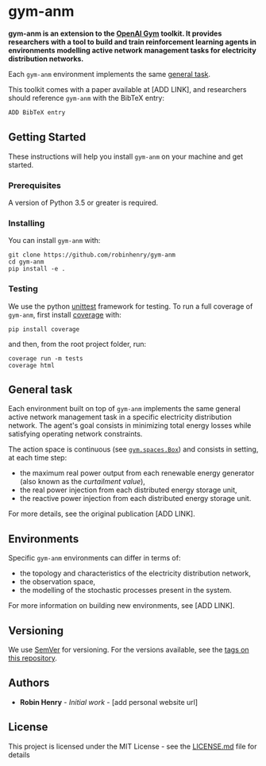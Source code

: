 # gym-anm

**gym-anm is an extension to the [OpenAI Gym](https://github.com/openai/gym) toolkit. It provides researchers 
with a tool to build and train reinforcement learning agents in environments 
modelling active network management tasks for electricity distribution 
networks.**
  <br>
  
Each `gym-anm` environment implements the same [general task](#general_task).
 
 This toolkit comes with a paper available at [ADD LINK], and 
 researchers should reference `gym-anm` with the BibTeX entry:
 ```bash
ADD BibTeX entry
```  

## Getting Started

These instructions will help you install `gym-anm` on your machine and get 
started.

### Prerequisites

A version of Python 3.5 or greater is required.

### Installing

You can install `gym-anm` with:
```
git clone https://github.com/robinhenry/gym-anm
cd gym-anm
pip install -e .
```

### Testing

We use the python [unittest](https://docs.python.org/3/library/unittest.html) 
framework for testing. To run a full coverage of `gym-anm`, first install 
[coverage](https://coverage.readthedocs.io/en/v4.5.x/install.html) with:
```
pip install coverage
``` 
and then, from the root project folder, run:
```
coverage run -m tests
coverage html
```

## General task<a name="general_task"></a>

Each environment built on top of `gym-anm` implements the same general active 
network management task in a specific electricity distribution network. The 
agent's goal consists in minimizing total energy losses while satisfying 
operating network constraints. <br>

The action space is continuous (see [`gym.spaces.Box`](https://github.com/openai/gym/blob/master/gym/spaces/box.py)) 
and consists in setting, at each time step:
* the maximum real power output from each renewable energy generator (also 
known as the *curtailment value*),
* the real power injection from each distributed energy storage unit,
* the reactive power injection from each distributed energy storage unit.

For more details, see the original publication [ADD LINK].

## Environments

Specific `gym-anm` environments can differ in terms of:
* the topology and characteristics of the electricity distribution 
network,
* the observation space,
* the modelling of the stochastic processes present in the system.

For more information on building new environments, see [ADD LINK]. 


## Versioning

We use [SemVer](http://semver.org/) for versioning. For the versions available, see the [tags on this repository](https://github.com/your/project/tags). 

## Authors

* **Robin Henry** - *Initial work* - [add personal website url]

## License

This project is licensed under the MIT License - see the [LICENSE.md](LICENSE.md) file for details
